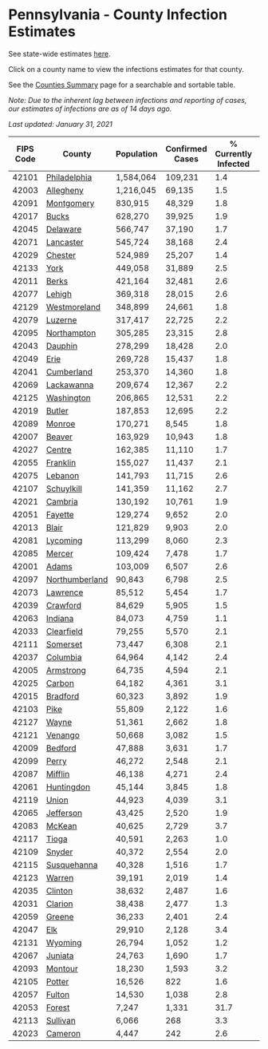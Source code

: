 # Pennsylvania - County Infection Estimates

See state-wide estimates [here](/infections/us-pa).

Click on a county name to view the infections estimates for that county.

See the [Counties Summary](/infections/summary-counties) page for a searchable and sortable table.

*Note: Due to the inherent lag between infections and reporting of cases, our estimates of infections are as of 14 days ago.*

*Last updated: January 31, 2021*

|   FIPS Code |                           County |   Population |   Confirmed Cases |   % Currently Infected |   % Total Infected |
|-------------|----------------------------------|--------------|-------------------|------------------------|--------------------|
|       42101 |     [Philadelphia](philadelphia) |    1,584,064 |           109,231 |                    1.4 |               26.2 |
|       42003 |           [Allegheny](allegheny) |    1,216,045 |            69,135 |                    1.5 |               17.8 |
|       42091 |         [Montgomery](montgomery) |      830,915 |            48,329 |                    1.8 |               20.5 |
|       42017 |                   [Bucks](bucks) |      628,270 |            39,925 |                    1.9 |               21.9 |
|       42045 |             [Delaware](delaware) |      566,747 |            37,190 |                    1.7 |               23.7 |
|       42071 |           [Lancaster](lancaster) |      545,724 |            38,168 |                    2.4 |               22.6 |
|       42029 |               [Chester](chester) |      524,989 |            25,207 |                    1.4 |               16.2 |
|       42133 |                     [York](york) |      449,058 |            31,889 |                    2.5 |               21.8 |
|       42011 |                   [Berks](berks) |      421,164 |            32,481 |                    2.6 |               26.1 |
|       42077 |                 [Lehigh](lehigh) |      369,318 |            28,015 |                    2.6 |               27.1 |
|       42129 |     [Westmoreland](westmoreland) |      348,899 |            24,661 |                    1.8 |               22.0 |
|       42079 |               [Luzerne](luzerne) |      317,417 |            22,725 |                    2.2 |               25.2 |
|       42095 |       [Northampton](northampton) |      305,285 |            23,315 |                    2.8 |               26.6 |
|       42043 |               [Dauphin](dauphin) |      278,299 |            18,428 |                    2.0 |               20.9 |
|       42049 |                     [Erie](erie) |      269,728 |            15,437 |                    1.8 |               17.5 |
|       42041 |         [Cumberland](cumberland) |      253,370 |            14,360 |                    1.8 |               17.4 |
|       42069 |         [Lackawanna](lackawanna) |      209,674 |            12,367 |                    2.2 |               20.2 |
|       42125 |         [Washington](washington) |      206,865 |            12,531 |                    2.2 |               18.4 |
|       42019 |                 [Butler](butler) |      187,853 |            12,695 |                    2.2 |               20.9 |
|       42089 |                 [Monroe](monroe) |      170,271 |             8,545 |                    1.8 |               18.7 |
|       42007 |                 [Beaver](beaver) |      163,929 |            10,943 |                    1.8 |               21.6 |
|       42027 |                 [Centre](centre) |      162,385 |            11,110 |                    1.7 |               20.1 |
|       42055 |             [Franklin](franklin) |      155,027 |            11,437 |                    2.1 |               23.7 |
|       42075 |               [Lebanon](lebanon) |      141,793 |            11,715 |                    2.6 |               27.4 |
|       42107 |         [Schuylkill](schuylkill) |      141,359 |            11,162 |                    2.7 |               25.2 |
|       42021 |               [Cambria](cambria) |      130,192 |            10,761 |                    1.9 |               25.3 |
|       42051 |               [Fayette](fayette) |      129,274 |             9,652 |                    2.0 |               23.2 |
|       42013 |                   [Blair](blair) |      121,829 |             9,903 |                    2.0 |               24.7 |
|       42081 |             [Lycoming](lycoming) |      113,299 |             8,060 |                    2.3 |               22.0 |
|       42085 |                 [Mercer](mercer) |      109,424 |             7,478 |                    1.7 |               21.1 |
|       42001 |                   [Adams](adams) |      103,009 |             6,507 |                    2.6 |               19.8 |
|       42097 | [Northumberland](northumberland) |       90,843 |             6,798 |                    2.5 |               22.8 |
|       42073 |             [Lawrence](lawrence) |       85,512 |             5,454 |                    1.7 |               19.7 |
|       42039 |             [Crawford](crawford) |       84,629 |             5,905 |                    1.5 |               21.4 |
|       42063 |               [Indiana](indiana) |       84,073 |             4,759 |                    1.1 |               17.4 |
|       42033 |         [Clearfield](clearfield) |       79,255 |             5,570 |                    2.1 |               21.4 |
|       42111 |             [Somerset](somerset) |       73,447 |             6,308 |                    2.1 |               26.4 |
|       42037 |             [Columbia](columbia) |       64,964 |             4,142 |                    2.4 |               21.2 |
|       42005 |           [Armstrong](armstrong) |       64,735 |             4,594 |                    2.1 |               21.8 |
|       42025 |                 [Carbon](carbon) |       64,182 |             4,361 |                    3.1 |               21.8 |
|       42015 |             [Bradford](bradford) |       60,323 |             3,892 |                    1.9 |               19.5 |
|       42103 |                     [Pike](pike) |       55,809 |             2,122 |                    1.6 |               15.2 |
|       42127 |                   [Wayne](wayne) |       51,361 |             2,662 |                    1.8 |               16.8 |
|       42121 |               [Venango](venango) |       50,668 |             3,082 |                    1.5 |               18.6 |
|       42009 |               [Bedford](bedford) |       47,888 |             3,631 |                    1.7 |               23.2 |
|       42099 |                   [Perry](perry) |       46,272 |             2,548 |                    2.1 |               16.3 |
|       42087 |               [Mifflin](mifflin) |       46,138 |             4,271 |                    2.4 |               28.4 |
|       42061 |         [Huntingdon](huntingdon) |       45,144 |             3,845 |                    1.8 |               26.5 |
|       42119 |                   [Union](union) |       44,923 |             4,039 |                    3.1 |               27.3 |
|       42065 |           [Jefferson](jefferson) |       43,425 |             2,520 |                    1.9 |               17.6 |
|       42083 |                 [McKean](mckean) |       40,625 |             2,729 |                    3.7 |               20.1 |
|       42117 |                   [Tioga](tioga) |       40,591 |             2,263 |                    1.0 |               17.1 |
|       42109 |                 [Snyder](snyder) |       40,372 |             2,554 |                    2.0 |               19.2 |
|       42115 |       [Susquehanna](susquehanna) |       40,328 |             1,516 |                    1.7 |               12.2 |
|       42123 |                 [Warren](warren) |       39,191 |             2,019 |                    1.4 |               15.7 |
|       42035 |               [Clinton](clinton) |       38,632 |             2,487 |                    1.6 |               20.1 |
|       42031 |               [Clarion](clarion) |       38,438 |             2,477 |                    1.3 |               19.9 |
|       42059 |                 [Greene](greene) |       36,233 |             2,401 |                    2.4 |               20.3 |
|       42047 |                       [Elk](elk) |       29,910 |             2,128 |                    3.4 |               21.5 |
|       42131 |               [Wyoming](wyoming) |       26,794 |             1,052 |                    1.2 |               12.2 |
|       42067 |               [Juniata](juniata) |       24,763 |             1,690 |                    1.7 |               22.6 |
|       42093 |               [Montour](montour) |       18,230 |             1,593 |                    3.2 |               31.1 |
|       42105 |                 [Potter](potter) |       16,526 |               822 |                    1.6 |               15.3 |
|       42057 |                 [Fulton](fulton) |       14,530 |             1,038 |                    2.8 |               21.7 |
|       42053 |                 [Forest](forest) |        7,247 |             1,331 |                   31.7 |               53.1 |
|       42113 |             [Sullivan](sullivan) |        6,066 |               268 |                    3.3 |               13.3 |
|       42023 |               [Cameron](cameron) |        4,447 |               242 |                    2.6 |               16.6 |